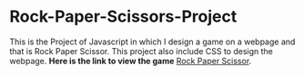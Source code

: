 # Rock-Paper-Scissors-Project
 This is the Project of Javascript in which I design a game on a webpage and that is Rock Paper Scissor. This project also include CSS to design the webpage.
 **Here is the link to view the game**
[Rock Paper Scissor](https://samamakarim092.github.io/Rock-Paper-Scissors-Project/).
